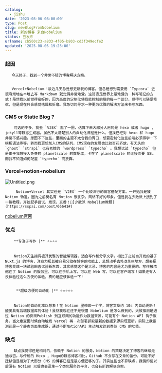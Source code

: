 ```yaml
---
catalog:
  - jishu
date: '2023-08-06 08:00:00'
type: Post
slug: newBlogFromNobelium
title: 新的博客 来自Nobelium
status: 已发布
urlname: cb560c23-a833-4f05-b803-cd3f349ecfe2
updated: '2025-08-05 19:25:00'
---
```


### 起因


       今天终于，找到一个非常不错的博客解决方案。


       Vercel+Nobelium！最近几天总是想更新我的博客，但总是想到需要用 `Typeora` 去很麻烦地在本地去写 Markdown 就觉得非常难受。这简直是世界上最难受的一种写笔记的方式！虽然我以前觉得蛮好的，因为高度的定制化使我能控制前端的每一个部分，觉得可以随便修改，但是现在只会感觉枯燥和折磨。我急切的寻求一种更为优雅的解决方法来书写东西。


### CMS or Static Blog ?


        可选的不多，我去 `V2EX` 逛了一圈，估算下来大部分人用的是 hexo 或者 hugo , jekyll等静态生成器，虽然不太清楚别人的自动化流程是什么，但我已经对 hexo 和 hugo 非常不感兴趣。原因不下这些，里面的主题不太合我的胃口，想要定制化这些前端必须得学一下模板语法等等。转而我更想加入CMS的队列，CMS现在的发展也比较百花齐放，有无头的 `ghost` `strapi` 也有老牌的 `wordpress` `typecho` 。我想试试 `typecho` 但是由于我想接入免费的 planetscale 的数据库，卡在了 planetscale 的连接需要 SSL 而我不知道如何配置 `typecho` 而放弃。


### Vercel+notion+nobelium


![Untitled.png](https://prod-files-secure.s3.us-west-2.amazonaws.com/ed141b76-e4f4-4030-b3c9-9f8f9925cc4f/0ecc86b3-acdd-477f-ab59-852a7f533d4c/Untitled.png?X-Amz-Algorithm=AWS4-HMAC-SHA256&X-Amz-Content-Sha256=UNSIGNED-PAYLOAD&X-Amz-Credential=ASIAZI2LB46627MAY4B5%2F20250920%2Fus-west-2%2Fs3%2Faws4_request&X-Amz-Date=20250920T165613Z&X-Amz-Expires=3600&X-Amz-Security-Token=IQoJb3JpZ2luX2VjEHYaCXVzLXdlc3QtMiJGMEQCIExwIr5OTpe2Q%2FIyG1%2Bj6oq%2BOn04xZ65SKtnw8UZ1PNNAiBMdoCa8rvVnLXi43spT7aclxGjly5TeqqyusBr3qU27yqIBAjv%2F%2F%2F%2F%2F%2F%2F%2F%2F%2F8BEAAaDDYzNzQyMzE4MzgwNSIMd0SLDG6cRJsIN7ntKtwD2184gDoAKkSER8RI2z7fdk35lpY%2FXZllKutReuvqa3PMlzqqVWr%2BtoPlqFKp93EaNv4dzs7YKkNmr5xLu5JIRJ3yk2xtFacF611cSb9SChj8PuTziXgpPPQ9Bi22UCWEPBhUNnOSyRkLD0lP20AjcOh7VJLJyiCEDvHVszBRgdlgcl%2FyB1%2F8agHYUgCyno1MqN%2BQZx6Z8hmW19JTk65NXD4Wput0NuWsSPpWIqUFBL55nGChs6G6Ds8EPVZiLrWorhCvYQORuAt9vob0q5K%2FdeGsmR0cfl6oDfGzCEJCrxus8LRkvnajwVhKOJZ%2BzOfVKC46molrW5pqQcs4KdRbkdx515wE5X0aarozMQl5WzvJ4a5B8KPR5Jjd8JRsWBcI6zZ4MQ79Cwzy6Xrcv7TtlUk%2Bw5Mu3%2FlrjvCw8eB9xNPmjGadg2BAhVnNmHyGK8GfOI7WeHGQDBHFSJNrSgaY8MVhvdkpd9%2B%2FfOIaBgH4EIHD6vfMMYzkU38vVxC9R4vknI5UaAxgAs9%2FCa4iQgt3dDKM2IGLeagpC%2FqeQbOnSVjvwOmGIwx2YEes1oGyGkjMqG6jnnf%2B8sE9lK3l5jGMpV%2FQUpDtB2L9KUVkPRf8fdrkRaifNHul7ecZH4Qwh966xgY6pgG0oet6Z5KK3Z0gDt4c%2BldHudDVIcVwrDavhMfMFKy%2BwYQUNNwUMC81ZsQr3mZuQcrO5nAMMLvaJAH%2FT1s9CV89eH1fiKeKwVL4gmIw%2B8spGexc4Pc7Q1%2FfeNUybWiHoSa1rQiTDmRTBRdMI0FXP%2BixuAKaiZKlDSM1TDjZBAT706RQE4Pj9HQ09qGqcsVsty1HFuxsVmU1fNL1AuWHhLBvhu8nuYYm&X-Amz-Signature=67c2bc1ad46b5d9ea0cab51947a1a76d139e570b02bb48ff6b61ac4695beb8b8&X-Amz-SignedHeaders=host&x-amz-checksum-mode=ENABLED&x-id=GetObject)


         Notion+Vercel 其实也是 `V2EX` 一个比较流行的博客搭配方案。一开始我是被 Notion 劝退，因为之前莫名有 Notion 很复杂，网络不好的印象。但是我在少数派上搜到了一篇教程，开始起手尝试，发现，真香！🔗[少数派 Nobelium教程](https://sspai.com/post/66641#) 


[nobelium官网](https://nobelium.js.org/)


### 优点


        **专注于写作 |** ⭐⭐⭐⭐


        Notion天生拥有极其优雅的智能编辑器，适合写作和分享文字。相比于之前自开发的基于Nuxt.js 的博客，注意力极其被容易分散在博客的功能上，总想动手去修改某些地方，想去把博客变成一块试验田去试验新东西，其实感觉这个是大忌，博客的内容是尤为重要的。写作被浓缩在了 Notion 的服务里，可以在手机上写，可以在 Web 写，可以在客户端写！如果还有人没体验过这么方便的体验，真的是应该体验一下！


         **超级方便的自动化 |** ⭐⭐⭐⭐⭐


        Notion的自动化难以想象！在 Notion 里修改一个字，博客文章约 10s 内自动更新！媲美具有后端数据库的体验！虽然我现在还不是很懂 Nobelium 是怎么做到的，大致推测是通过 Notion 的页面Publish 到互联网的功能作为数据来源，可能有个 Notion API 钩子服务，当文章变更时候自动触发 Vercel 再一次部署抓取最新的数据来源实现更新。实际上我推测还是一个静态页面生成器，通过不断NotionAPI 主动触发达到类似 CMS 的功能。


### 缺点


        缺点我觉得还是相对的，依赖于 Notion 的服务，Notion 的策略决定了博客的继续走通与否。与传统的 Hexo , Hugo的静态博客相比，Github 不会存在文章的备份，可能不好迁移但是相对于大部分 CMS 的博客已经是最方便迁移的了。其实这些也不算缺点，我猜即使以后没有 Notion 以后也会诞生一个类似服务的平台，也会有新的解决方案。

